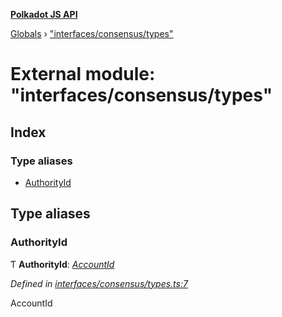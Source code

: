 **[Polkadot JS API](../README.md)**

[Globals](../globals.md) › [&quot;interfaces/consensus/types&quot;](_interfaces_consensus_types_.md)

# External module: "interfaces/consensus/types"

## Index

### Type aliases

* [AuthorityId](_interfaces_consensus_types_.md#authorityid)

## Type aliases

###  AuthorityId

Ƭ **AuthorityId**: *[AccountId](../classes/_primitive_generic_accountid_.accountid.md)*

*Defined in [interfaces/consensus/types.ts:7](https://github.com/polkadot-js/api/blob/564964a/packages/types/src/interfaces/consensus/types.ts#L7)*

AccountId